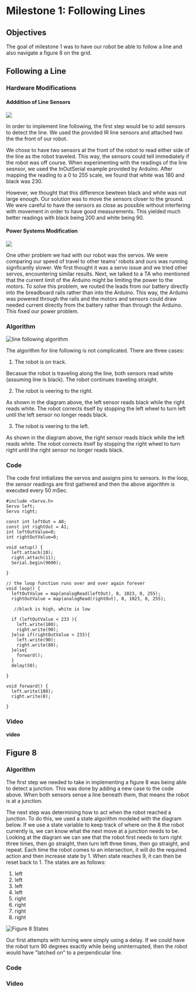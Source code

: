 # Milestone 1: Following Lines 

## Objectives
The goal of milestone 1 was to have our robot be able to follow a line and also navigate a figure 8 on the grid.

## Following a Line
### Hardware Modifications
#### Adddition of Line Sensors
<img src="https://snag.gy/Tgkhm4.jpg">

In order to implement line following, the first step would be to add sensors to detect the line.  We used the provided IR line sensors and attached two the the front of our robot.  

We chose to have two sensors at the front of the robot to read either side of the line as the robot traveled.  This way, the sensors could tell immediately if the robot was off course.  When experimenting with the readings of the line sesnsor, we used the InOutSerial example provided by Arduino.  After mapping the reading to a 0 to 255 scale, we found that white was 180 and black was 230.

However, we thought that this difference bewteen black and white was not large enough.  Our solution was to move the sensors closer to the ground.  We were careful to have the sensors as close as possible without interfering with movement in order to have good measurements.  This yielded much better readings with black being 200 and white being 90. 

#### Power Systems Modification

<img src="https://snag.gy/cnLdbg.jpg">

One other problem we had with our robot was the servos.  We were comparing our speed of travel to other teams' robots and ours was running signficantly slower.  We first thought it was a servo issue and we tried other servos, encountering similar results.  Next, we talked to a TA who mentioned that the current limit of the Arduino might be limiting the power to the motors.  To solve this problem, we routed the leads from our battery directly into the breadboard rails rather than into the Arduino.  This way, the Arduino was powered through the rails and the motors and sensors could draw needed current directly from the battery rather than through the Arduino.  This fixed our power problem.

### Algorithm
![line following algorithm](https://snag.gy/wWkfDB.jpg)

The algorithm for line following is not complicated.  There are three cases:

1. The robot is on track.  

Becasue the robot is traveling along the line, both sensors read white (assuming line is black).  The robot continues traveling straight.

2. The robot is veering to the right.

As shown in the diagram above, the left sensor reads black while the right reads white.  The robot corrects itself by stopping the left wheel to turn left until the left sensor no longer reads black.

3. The robot is veering to the left. 

As shown in the diagram above, the right sensor reads black while the left reads white.  The robot corrects itself by stopping the right wheel to turn right until the right sensor no longer reads black.

### Code
The code first initializes the servos and assigns pins to sensors.  In the loop, the sensor readings are first gathered and then the above algorithm is executed every 50 mSec.  

~~~
#include <Servo.h>
Servo left;
Servo right; 

const int leftOut = A0;
const int rightOut = A1;
int leftOutValue=0;
int rightOutValue=0;

void setup() {
  left.attach(10);
  right.attach(11);  
  Serial.begin(9600);
  
}

// the loop function runs over and over again forever
void loop() {
  leftOutValue = map(analogRead(leftOut), 0, 1023, 0, 255);
  rightOutValue = map(analogRead(rightOut), 0, 1023, 0, 255);
  
   //black is high, white is low
  
  if (leftOutValue < 233 ){
    left.write(100);
    right.write(90);
  }else if(rightOutValue < 233){
    left.write(90);
    right.write(80);
  }else{
    forward();
  }
  delay(50);
  
}

void forward() {
  left.write(180);
  right.write(0);
  
}

~~~

### Video
**video**


## Figure 8

### Algorithm
The first step we needed to take in implementing a figure 8 was being able to detect a junction.  This was done by adding a new case to the code above.  When both sensors sense a line beneath them, that means the robot is at a junction.

The next step was determining how to act when the robot reached a junction.  To do this, we used a state algorithm modeled with the diagram below.  If we use a state variable to keep track of where on the 8 the robot currently is, we can know what the next move at a junction needs to be. Looking at the diagram we can see that the robot first needs to turn right three times, then go straight, then turn left three times, then go straight, and repeat.  Each time the robot comes to an intersection, it will do the required action and then increase state by 1.  When state reaches 9, it can then be reset back to 1.  The states are as follows:

1. left
2. left
3. left
4. left
5. right
6. right
7. right
8. right

![Figure 8 States](https://snag.gy/GOX8al.jpg)

Our first attempts with turning were simply using a delay.  If we could have the robot turn 90 degrees exactly while being uninterrupted, then the robot would have "latched on" to a perpendicular line. 

### Code

### Video
